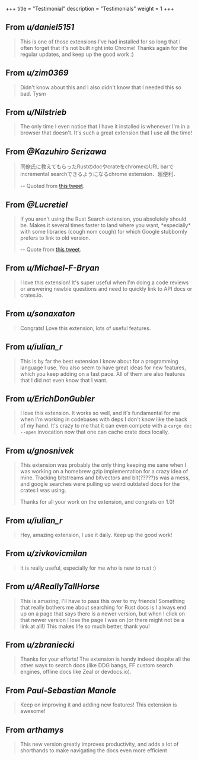 +++
title = "Testimonial"
description = "Testimonials"
weight = 1
+++

## From *u/daniel5151*

> This is one of those extensions I've had installed for so long that I often forget that it's not built right into Chrome! Thanks again for the regular updates, and keep up the good work :)

## From *u/zim0369*

> Didn't know about this and I also didn't know that I needed this so bad. Tysm

## From *u/Nilstrieb*

> The only time I even notice that I have it installed is whenever I'm in a browser that doesn't. It's such a great extension that I use all the time!

## From *@Kazuhiro Serizawa*

> 同僚氏に教えてもらったRustのdocやcrateをchromeのURL barでincremental searchできるようになるchrome extension．超便利．
>
> -- Quoted from [this tweet](https://twitter.com/seri_k/status/1494159043778453504).

## From *@Lucretiel*

> If you aren't using the Rust Search extension, you absolutely should be. 
> Makes it several times faster to land where you want, \*especially\* with some 
> libraries (cough nom cough) for which Google stubbornly prefers to link to old version.
> 
> -- Quote from [this tweet](https://twitter.com/Lucretiel/status/1356749724754333711).

## From *u/Michael-F-Bryan*

> I love this extension! It's super useful when I'm doing a code reviews or answering newbie questions and need to quickly link to API docs or crates.io.

## From *u/sonaxaton*

> Congrats! Love this extension, lots of useful features.

## From *u/iulian_r*

> This is by far the best extension I know about for a programming language I use.
> You also seem to have great ideas for new features, which you keep adding on a fast pace. 
> All of them are also features that I did not even know that I want.

## From *u/ErichDonGubler*

> I love this extension. It works so well, and it's fundamental for me when 
> I'm working in codebases with deps I don't know like the back of my hand. 
> It's crazy to me that it can even compete with a `cargo doc --open` invocation 
> now that one can cache crate docs locally.
 
## From *u/gnosnivek*

> This extension was probably the only thing keeping me sane when I was working on a homebrew gzip implementation for a crazy idea of mine. Tracking bitstreams and bitvectors and bit(?????)s was a mess, and google searches were pulling up weird outdated docs for the crates I was using.
>
> Thanks for all your work on the extension, and congrats on 1.0!

## From *u/iulian_r*

> Hey, amazing extension, I use it daily. Keep up the good work!

## From *u/zivkovicmilan*

> It is really useful, especially for me who is new to rust :)

## From *u/AReallyTallHorse*

> This is amazing, I'll have to pass this over to my friends!
> Something that really bothers me about searching for Rust docs is I always 
> end up on a page that says there is a newer version, 
> but when I click on that newer version I lose the page I was on
> (or there might not be a link at all!) This makes life so much better, thank you!

## From *u/zbraniecki*

> Thanks for your efforts! The extension is handy indeed despite all the other ways 
> to search docs (like DDG bangs, FF custom search engines, offline docs like Zeal or devdocs.io).

## From *Paul-Sebastian Manole*

> Keep on improving it and adding new features! This extension is awesome!

## From *arthamys*

> This new version greatly improves productivity, and adds a lot of shorthands to 
> make navigating the docs even more efficient